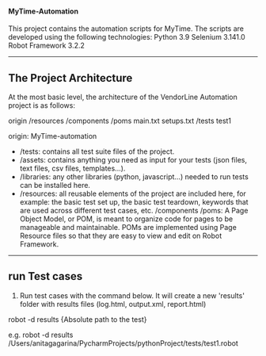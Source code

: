 #### MyTime-Automation

This project contains the automation scripts for MyTime. The scripts are developed using the following technologies:
Python 3.9
Selenium 3.141.0
Robot Framework 3.2.2

---

## The Project Architecture

At the most basic level, the architecture of the VendorLine Automation project is as follows:

origin
	/resources
		/components
		/poms
		main.txt
		setups.txt
	/tests
		test1

origin: MyTime-automation
* /tests: contains all test suite files of the project.
* /assets: contains anything you need as input for your tests (json files, text files, csv files, templates...). 
* /libraries: any other libraries (python, javascript...) needed to run tests can be installed here.
* /resources: all reusable elements of the project are included here, for example: the basic test set up, the basic test teardown, keywords that are used across different test cases, etc. 
	/components
	/poms: A Page Object Model, or POM, is meant to organize code for pages to be manageable and maintainable. POMs are implemented using Page Resource files so that they are easy to view and edit on Robot Framework. 
---

## run Test cases

1. Run test cases with the command below. It will create a new 'results' folder with results files (log.html, output.xml, report.html)
 
robot -d results {Absolute path to the test}

e.g. robot -d results /Users/anitagagarina/PycharmProjects/pythonProject/tests/test1.robot
